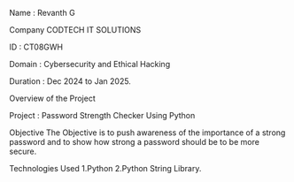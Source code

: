 Name : Revanth G

Company CODTECH IT SOLUTIONS

ID : CT08GWH

Domain : Cybersecurity and Ethical Hacking

Duration : Dec 2024 to Jan 2025.


 










Overview of the Project 

Project : Password Strength Checker Using Python 

Objective 
The Objective is to push awareness of the importance of a strong password and to show how strong
a password should be to be more secure. 

Technologies Used 
1.Python
2.Python String Library.

